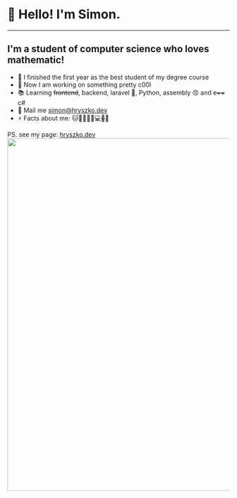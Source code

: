 # 👋 Hello! I'm Simon.
---
## I'm a student of computer science who loves mathematic!
- 🥇 I finished the first year as the best student of my degree course
- 🔭 Now I am working on something pretty c00l
- 📚 Learning ~~frontend~~, backend, laravel 🥰, Python, assembly 😠 and ~~c++~~ c#
- 📩 Mail me simon@hryszko.dev
- ⚡ Facts about me: 🐱🌈👱🏿‍♂️💻~~🎸~~🤖

PS. see my page: [hryszko.dev](//hryszko.dev)
<img src="https://wakatime.com/share/@b74ba3c5-2883-43ca-9833-799f8a50840a/7926d107-9ce6-4791-a36b-2a84acf8100e.svg" width="800px"/>
